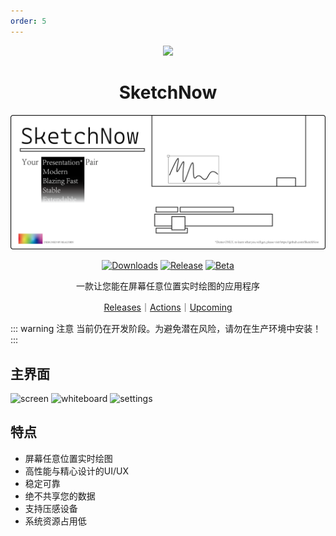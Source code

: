 ```yaml
---
order: 5
---
```


<div align="center">

<img src="/icon/SketchNow.png" width="64"/>

# SketchNow

<ArticleMetadata />

![Banner](https://raw.githubusercontent.com/SketchNow/SketchNow.WPF/main/docs/banner.png)

[![Downloads](https://img.shields.io/github/downloads/SketchNow/SketchNow.WPF/total?style=social&label=Downloads&logo=github)](https://github.com/SketchNow/SketchNow.WPF/releases/latest)
[![Release](https://img.shields.io/github/v/release/SketchNow/SketchNow.WPF?style=flat&color=%233fb950&label=正式版)](https://github.com/SketchNow/SketchNow.WPF/releases/latest)
[![Beta](https://img.shields.io/github/v/release/SketchNow/SketchNow.WPF?include_prereleases&style=flat&color=orange&label=测试版)](https://github.com/SketchNow/SketchNow.WPF/releases)

一款让您能在屏幕任意位置实时绘图的应用程序

[Releases](https://github.com/SketchNow/SketchNow.WPF/releases)｜[Actions](https://github.com/SketchNow/SketchNow.WPF/actions)｜[Upcoming](https://github.com/orgs/SketchNow/projects)

</div>

<GitHubCard owner="SketchNow" repo="SketchNow.WPF" />

::: warning 注意
当前仍在开发阶段。为避免潜在风险，请勿在生产环境中安装！
:::

## 主界面
![screen](/images/SketchNow/screen.png)
![whiteboard](/images/SketchNow/whiteboard.png)
![settings](/images/SketchNow/settings.png)

## 特点
- 屏幕任意位置实时绘图
- 高性能与精心设计的UI/UX
- 稳定可靠
- 绝不共享您的数据
- 支持压感设备
- 系统资源占用低
